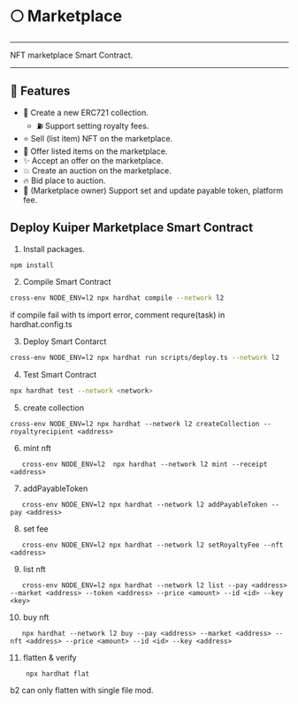 # :full_moon:  Marketplace
---
NFT marketplace Smart Contract.

---

## :rocket: Features
* :hammer: Create a new ERC721 collection.
    - :fuelpump: Support setting royalty fees.
* :star: Sell (list item) NFT on the marketplace.
* :star2: Offer listed items on the marketplace.
* :sparkles: Accept an offer on the marketplace.
* :boom: Create an auction on the marketplace.
* :fire: Bid place to auction.
* :european_castle: (Marketplace owner) Support set and update payable token, platform fee.

## Deploy Kuiper Marketplace Smart Contract

1. Install packages.
```bash
npm install
```

2. Compile Smart Contract
```bash
cross-env NODE_ENV=l2 npx hardhat compile --network l2
```
if compile fail with ts import error, comment requre(task) in hardhat.config.ts

3. Deploy Smart Contarct
```bash
cross-env NODE_ENV=l2 npx hardhat run scripts/deploy.ts --network l2
```
4. Test Smart Contract
```bash
npx hardhat test --network <network>
```

5. create collection
```
cross-env NODE_ENV=l2 npx hardhat --network l2 createCollection --royaltyrecipient <address>
```
6. mint nft
```
   cross-env NODE_ENV=l2  npx hardhat --network l2 mint --receipt <address>
```

7. addPayableToken
```
   cross-env NODE_ENV=l2 npx hardhat --network l2 addPayableToken --pay <address>
```

8. set fee
```
   cross-env NODE_ENV=l2 npx hardhat --network l2 setRoyaltyFee --nft <address>
```

9. list nft
```
   cross-env NODE_ENV=l2 npx hardhat --network l2 list --pay <address> --market <address> --token <address> --price <amount> --id <id> --key <key>
```

10. buy nft
```
   npx hardhat --network l2 buy --pay <address> --market <address> --nft <address> --price <amount> --id <id> --key <address>
```

11. flatten & verify
```
    npx hardhat flat 
```
b2 can only flatten with single file mod.

